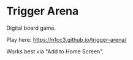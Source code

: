 # Trigger Arena

Digital board game.

Play here: https://n1cc3.github.io/trigger-arena/

Works best via "Add to Home Screen".
